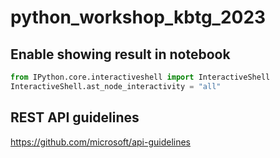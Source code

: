 # python_workshop_kbtg_2023

## Enable showing result in notebook 
```python
from IPython.core.interactiveshell import InteractiveShell
InteractiveShell.ast_node_interactivity = "all"
```

## REST API guidelines
https://github.com/microsoft/api-guidelines

